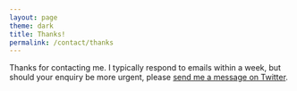 ```yaml
---
layout: page
theme: dark
title: Thanks!
permalink: /contact/thanks
---
```

Thanks for contacting me. I typically respond to emails within a week, but should your enquiry be more urgent, please [send me a message on Twitter][1].

[1]: https://twitter.com/paulrobertlloyd